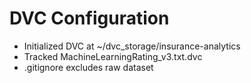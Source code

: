 # DVC Configuration
- Initialized DVC at ~/dvc_storage/insurance-analytics
- Tracked MachineLearningRating_v3.txt.dvc
- .gitignore excludes raw dataset